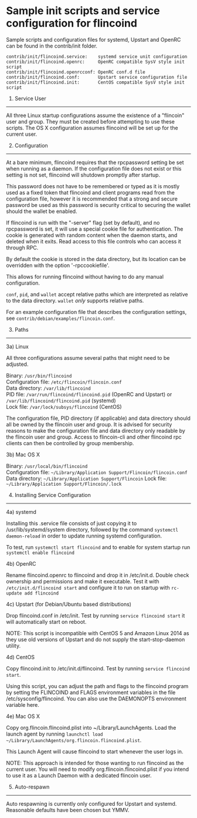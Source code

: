 Sample init scripts and service configuration for flincoind
==========================================================

Sample scripts and configuration files for systemd, Upstart and OpenRC
can be found in the contrib/init folder.

    contrib/init/flincoind.service:    systemd service unit configuration
    contrib/init/flincoind.openrc:     OpenRC compatible SysV style init script
    contrib/init/flincoind.openrcconf: OpenRC conf.d file
    contrib/init/flincoind.conf:       Upstart service configuration file
    contrib/init/flincoind.init:       CentOS compatible SysV style init script

1. Service User
---------------------------------

All three Linux startup configurations assume the existence of a "flincoin" user
and group.  They must be created before attempting to use these scripts.
The OS X configuration assumes flincoind will be set up for the current user.

2. Configuration
---------------------------------

At a bare minimum, flincoind requires that the rpcpassword setting be set
when running as a daemon.  If the configuration file does not exist or this
setting is not set, flincoind will shutdown promptly after startup.

This password does not have to be remembered or typed as it is mostly used
as a fixed token that flincoind and client programs read from the configuration
file, however it is recommended that a strong and secure password be used
as this password is security critical to securing the wallet should the
wallet be enabled.

If flincoind is run with the "-server" flag (set by default), and no rpcpassword is set,
it will use a special cookie file for authentication. The cookie is generated with random
content when the daemon starts, and deleted when it exits. Read access to this file
controls who can access it through RPC.

By default the cookie is stored in the data directory, but its location can be overridden
with the option '-rpccookiefile'.

This allows for running flincoind without having to do any manual configuration.

`conf`, `pid`, and `wallet` accept relative paths which are interpreted as
relative to the data directory. `wallet` *only* supports relative paths.

For an example configuration file that describes the configuration settings,
see `contrib/debian/examples/flincoin.conf`.

3. Paths
---------------------------------

3a) Linux

All three configurations assume several paths that might need to be adjusted.

Binary:              `/usr/bin/flincoind`  
Configuration file:  `/etc/flincoin/flincoin.conf`  
Data directory:      `/var/lib/flincoind`  
PID file:            `/var/run/flincoind/flincoind.pid` (OpenRC and Upstart) or `/var/lib/flincoind/flincoind.pid` (systemd)  
Lock file:           `/var/lock/subsys/flincoind` (CentOS)  

The configuration file, PID directory (if applicable) and data directory
should all be owned by the flincoin user and group.  It is advised for security
reasons to make the configuration file and data directory only readable by the
flincoin user and group.  Access to flincoin-cli and other flincoind rpc clients
can then be controlled by group membership.

3b) Mac OS X

Binary:              `/usr/local/bin/flincoind`  
Configuration file:  `~/Library/Application Support/Flincoin/flincoin.conf`  
Data directory:      `~/Library/Application Support/Flincoin`
Lock file:           `~/Library/Application Support/Flincoin/.lock`

4. Installing Service Configuration
-----------------------------------

4a) systemd

Installing this .service file consists of just copying it to
/usr/lib/systemd/system directory, followed by the command
`systemctl daemon-reload` in order to update running systemd configuration.

To test, run `systemctl start flincoind` and to enable for system startup run
`systemctl enable flincoind`

4b) OpenRC

Rename flincoind.openrc to flincoind and drop it in /etc/init.d.  Double
check ownership and permissions and make it executable.  Test it with
`/etc/init.d/flincoind start` and configure it to run on startup with
`rc-update add flincoind`

4c) Upstart (for Debian/Ubuntu based distributions)

Drop flincoind.conf in /etc/init.  Test by running `service flincoind start`
it will automatically start on reboot.

NOTE: This script is incompatible with CentOS 5 and Amazon Linux 2014 as they
use old versions of Upstart and do not supply the start-stop-daemon utility.

4d) CentOS

Copy flincoind.init to /etc/init.d/flincoind. Test by running `service flincoind start`.

Using this script, you can adjust the path and flags to the flincoind program by
setting the FLINCOIND and FLAGS environment variables in the file
/etc/sysconfig/flincoind. You can also use the DAEMONOPTS environment variable here.

4e) Mac OS X

Copy org.flincoin.flincoind.plist into ~/Library/LaunchAgents. Load the launch agent by
running `launchctl load ~/Library/LaunchAgents/org.flincoin.flincoind.plist`.

This Launch Agent will cause flincoind to start whenever the user logs in.

NOTE: This approach is intended for those wanting to run flincoind as the current user.
You will need to modify org.flincoin.flincoind.plist if you intend to use it as a
Launch Daemon with a dedicated flincoin user.

5. Auto-respawn
-----------------------------------

Auto respawning is currently only configured for Upstart and systemd.
Reasonable defaults have been chosen but YMMV.
